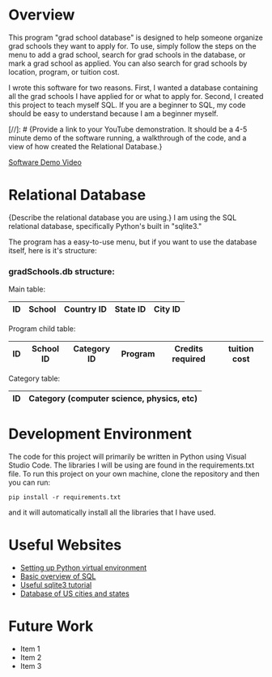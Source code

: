 # Overview

This program "grad school database" is designed to help someone organize grad schools they want to apply for. To use, simply follow the steps on the menu to add a grad school, search for grad schools in the database, or mark a grad school as applied. You can also search for grad schools by location, program, or tuition cost. 

I wrote this software for two reasons. First, I wanted a database containing all the grad schools I have applied for or what to apply for. Second, I created this project to teach myself SQL. If you are a beginner to SQL, my code should be easy to understand because I am a beginner myself.

[//]: # {Provide a link to your YouTube demonstration. It should be a 4-5 minute demo of the software running, a walkthrough of the code, and a view of how created the Relational Database.}

[Software Demo Video](http://youtube.link.goes.here)

# Relational Database

{Describe the relational database you are using.}
I am using the SQL relational database, specifically Python's built in "sqlite3."

The program has a easy-to-use menu, but if you want to use the database itself, here is it's structure:

### gradSchools.db structure:
Main table: 

| ID | School | Country ID | State ID | City ID |
|----|--------|------------|----------|---------|

Program child table:

| ID | School ID | Category ID | Program | Credits required | tuition cost |
|---|---|---|---|---|---|

Category table:

| ID | Category (computer science, physics, etc) |
|---|---|

# Development Environment

The code for this project will primarily be written in Python using Visual Studio Code. The libraries I will be using are found in the requirements.txt file. To run this project on your own machine, clone the repository and then you can run:
```
pip install -r requirements.txt
```
and it will automatically install all the libraries that I have used. 

# Useful Websites

- [Setting up Python virtual environment](https://www.youtube.com/watch?v=KxvKCSwlUv8)
- [Basic overview of SQL](https://www.youtube.com/watch?v=h8IWmmxIyS0)
- [Useful sqlite3 tutorial](https://www.youtube.com/watch?v=pd-0G0MigUA)
- [Database of US cities and states](https://github.com/kelvins/US-Cities-Database)

# Future Work

- Item 1
- Item 2
- Item 3
